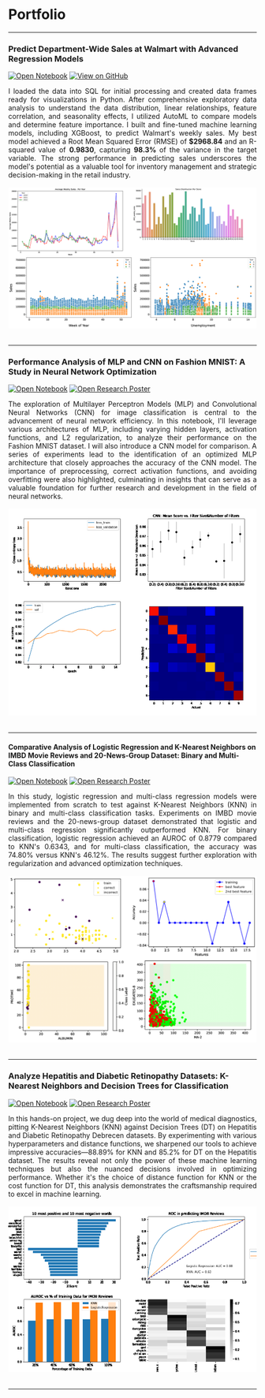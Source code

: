 # Portfolio

---



### Predict Department-Wide Sales at Walmart with Advanced Regression Models

[![Open Notebook](https://img.shields.io/badge/Jupyter-Open_Notebook-blue?logo=Jupyter)](https://github.com/dgebenicolas/Walmart-Stores-Sales-Predictions/blob/main/Walmart_Sales_Forecasting.ipynb)
[![View on GitHub](https://img.shields.io/badge/GitHub-View_on_GitHub-blue?logo=GitHub)](https://github.com/dgebenicolas/Walmart-Stores-Sales-Predictions)

<div style="text-align: justify">I loaded the data into SQL for initial processing and created data frames ready for visualizations in Python. After comprehensive exploratory data analysis to understand the data distribution, linear relationships, feature correlation, and seasonality effects, I utilized AutoML to compare models and determine feature importance. I built and fine-tuned machine learning models, including XGBoost, to predict Walmart's weekly sales. My best model achieved a Root Mean Squared Error (RMSE) of  <b>$2968.84</b>  and an R-squared value of  <b>0.9830</b>, capturing <b>98.3% </b> of the variance in the target variable. The strong performance in predicting sales underscores the model's potential as a valuable tool for inventory management and strategic decision-making in the retail industry.</div>
<br>
<center><img src="images/combined_plots6.png"/></center>
<br>

---

### Performance Analysis of MLP and CNN on Fashion MNIST: A Study in Neural Network Optimization
[![Open Notebook](https://img.shields.io/badge/Jupyter-Open_Notebook-blue?logo=Jupyter)](projects/COMP551_A3.html)
[![Open Research Poster](https://img.shields.io/badge/PDF-Open_Research_Poster-blue?logo=adobe-acrobat-reader&logoColor=white)](pdf/551reportA3.pdf)

<div style="text-align: justify">The exploration of Multilayer Perceptron Models (MLP) and Convolutional Neural Networks (CNN) for image classification is central to the advancement of neural network efficiency. In this notebook, I'll leverage various architectures of MLP, including varying hidden layers, activation functions, and L2 regularization, to analyze their performance on the Fashion MNIST dataset. I will also introduce a CNN model for comparison. A series of experiments lead to the identification of an optimized MLP architecture that closely approaches the accuracy of the CNN model. The importance of preprocessing, correct activation functions, and avoiding overfitting were also highlighted, culminating in insights that can serve as a valuable foundation for further research and development in the field of neural networks.</div>
<br>
<center><img src="images/combined_plotsNN.png"/></center>
<br>

---

#### Comparative Analysis of Logistic Regression and K-Nearest Neighbors on IMBD Movie Reviews and 20-News-Group Dataset: Binary and Multi-Class Classification
[![Open Notebook](https://img.shields.io/badge/Jupyter-Open_Notebook-blue?logo=Jupyter)](projects/COMP551_A2-4.html)
[![Open Research Poster](https://img.shields.io/badge/PDF-Open_Research_Poster-blue?logo=adobe-acrobat-reader&logoColor=white)](pdf/551reportA2.pdf)

<div style="text-align: justify">In this study, logistic regression and multi-class regression models were implemented from scratch to test against K-Nearest Neighbors (KNN) in binary and multi-class classification tasks. Experiments on IMBD movie reviews and the 20-news-group dataset demonstrated that logistic and multi-class regression significantly outperformed KNN. For binary classification, logistic regression achieved an AUROC of 0.8779 compared to KNN's 0.6343, and for multi-class classification, the accuracy was 74.80% versus KNN's 46.12%. The results suggest further exploration with regularization and advanced optimization techniques.</div>

<br>
<center><img src="images/combined_plots3.png"/></center>
<br>

---

### Analyze Hepatitis and Diabetic Retinopathy Datasets: K-Nearest Neighbors and Decision Trees for Classification
[![Open Notebook](https://img.shields.io/badge/Jupyter-Open_Notebook-blue?logo=Jupyter)](projects/COMP551_A1.html)
[![Open Research Poster](https://img.shields.io/badge/PDF-Open_Research_Poster-blue?logo=adobe-acrobat-reader&logoColor=white)](pdf/551reportA1.pdf)

<div style="text-align: justify">In this hands-on project, we dug deep into the world of medical diagnostics, pitting K-Nearest Neighbors (KNN) against Decision Trees (DT) on Hepatitis and Diabetic Retinopathy Debrecen datasets. By experimenting with various hyperparameters and distance functions, we sharpened our tools to achieve impressive accuracies—88.89% for KNN and 85.2% for DT on the Hepatitis dataset. The results reveal not only the power of these machine learning techniques but also the nuanced decisions involved in optimizing performance. Whether it's the choice of distance function for KNN or the cost function for DT, this analysis demonstrates the craftsmanship required to excel in machine learning.</div>

<br>
<center><img src="images/combined_plots2.png"/></center>
<br>

---




